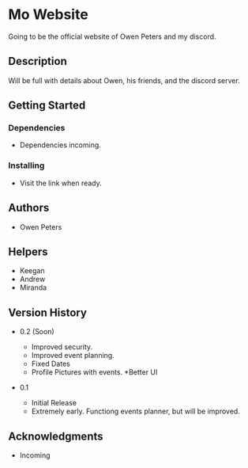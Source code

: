 # Mo Website

Going to be the official website of Owen Peters and my discord.

## Description

Will be full with details about Owen, his friends, and the discord server.

## Getting Started

### Dependencies

* Dependencies incoming.

### Installing

* Visit the link when ready. 

## Authors

* Owen Peters

## Helpers
* Keegan
* Andrew
* Miranda

## Version History
* 0.2 (Soon)
    * Improved security.
    * Improved event planning.
    * Fixed Dates
    * Profile Pictures with events.
    *Better UI

* 0.1
    * Initial Release
    * Extremely early. Functiong events planner, but will be improved.

## Acknowledgments
* Incoming
